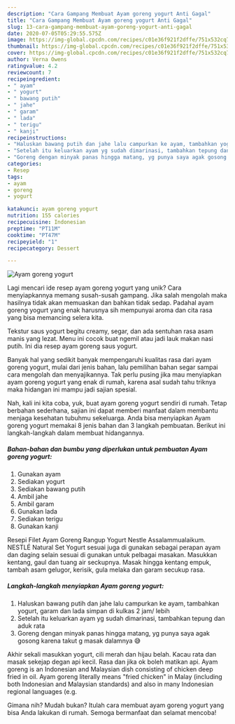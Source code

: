 ```yaml
---
description: "Cara Gampang Membuat Ayam goreng yogurt Anti Gagal"
title: "Cara Gampang Membuat Ayam goreng yogurt Anti Gagal"
slug: 13-cara-gampang-membuat-ayam-goreng-yogurt-anti-gagal
date: 2020-07-05T05:29:55.575Z
image: https://img-global.cpcdn.com/recipes/c01e36f921f2dffe/751x532cq70/ayam-goreng-yogurt-foto-resep-utama.jpg
thumbnail: https://img-global.cpcdn.com/recipes/c01e36f921f2dffe/751x532cq70/ayam-goreng-yogurt-foto-resep-utama.jpg
cover: https://img-global.cpcdn.com/recipes/c01e36f921f2dffe/751x532cq70/ayam-goreng-yogurt-foto-resep-utama.jpg
author: Verna Owens
ratingvalue: 4.2
reviewcount: 7
recipeingredient:
- " ayam"
- " yogurt"
- " bawang putih"
- " jahe"
- " garam"
- " lada"
- " terigu"
- " kanji"
recipeinstructions:
- "Haluskan bawang putih dan jahe lalu campurkan ke ayam, tambahkan yogurt, garam dan lada simpan di kulkas 2 jam/ lebih"
- "Setelah itu keluarkan ayam yg sudah dimarinasi, tambahkan tepung dan aduk rata"
- "Goreng dengan minyak panas hingga matang, yg punya saya agak gosong karena takut g masak dalamnya 😅"
categories:
- Resep
tags:
- ayam
- goreng
- yogurt

katakunci: ayam goreng yogurt 
nutrition: 155 calories
recipecuisine: Indonesian
preptime: "PT11M"
cooktime: "PT47M"
recipeyield: "1"
recipecategory: Dessert

---
```



![Ayam goreng yogurt](https://img-global.cpcdn.com/recipes/c01e36f921f2dffe/751x532cq70/ayam-goreng-yogurt-foto-resep-utama.jpg)

Lagi mencari ide resep ayam goreng yogurt yang unik? Cara menyiapkannya memang susah-susah gampang. Jika salah mengolah maka hasilnya tidak akan memuaskan dan bahkan tidak sedap. Padahal ayam goreng yogurt yang enak harusnya sih mempunyai aroma dan cita rasa yang bisa memancing selera kita.

Tekstur saus yogurt begitu creamy, segar, dan ada sentuhan rasa asam manis yang lezat. Menu ini cocok buat ngemil atau jadi lauk makan nasi putih. Ini dia resep ayam goreng saus yogurt.

Banyak hal yang sedikit banyak mempengaruhi kualitas rasa dari ayam goreng yogurt, mulai dari jenis bahan, lalu pemilihan bahan segar sampai cara mengolah dan menyajikannya. Tak perlu pusing jika mau menyiapkan ayam goreng yogurt yang enak di rumah, karena asal sudah tahu triknya maka hidangan ini mampu jadi sajian spesial.


Nah, kali ini kita coba, yuk, buat ayam goreng yogurt sendiri di rumah. Tetap berbahan sederhana, sajian ini dapat memberi manfaat dalam membantu menjaga kesehatan tubuhmu sekeluarga. Anda bisa menyiapkan Ayam goreng yogurt memakai 8 jenis bahan dan 3 langkah pembuatan. Berikut ini langkah-langkah dalam membuat hidangannya.

<!--inarticleads1-->

##### Bahan-bahan dan bumbu yang diperlukan untuk pembuatan Ayam goreng yogurt:

1. Gunakan  ayam
1. Sediakan  yogurt
1. Sediakan  bawang putih
1. Ambil  jahe
1. Ambil  garam
1. Gunakan  lada
1. Sediakan  terigu
1. Gunakan  kanji


Resepi Filet Ayam Goreng Rangup Yogurt Nestle Assalammualaikum. NESTLÉ Natural Set Yogurt sesuai juga di gunakan sebagai perapan ayam dan daging selain sesuai di gunakan untuk pelbagai masakan. Masukkan kentang, gaul dan tuang air seckupnya. Masak hingga kentang empuk, tambah asam gelugor, kerisik, gula melaka dan garam secukup rasa. 

<!--inarticleads2-->

##### Langkah-langkah menyiapkan Ayam goreng yogurt:

1. Haluskan bawang putih dan jahe lalu campurkan ke ayam, tambahkan yogurt, garam dan lada simpan di kulkas 2 jam/ lebih
1. Setelah itu keluarkan ayam yg sudah dimarinasi, tambahkan tepung dan aduk rata
1. Goreng dengan minyak panas hingga matang, yg punya saya agak gosong karena takut g masak dalamnya 😅


Akhir sekali masukkan yogurt, cili merah dan hijau belah. Kacau rata dan masak sekejap degan api kecil. Rasa dan jika ok boleh matikan api. Ayam goreng is an Indonesian and Malaysian dish consisting of chicken deep fried in oil. Ayam goreng literally means &#34;fried chicken&#34; in Malay (including both Indonesian and Malaysian standards) and also in many Indonesian regional languages (e.g. 

Gimana nih? Mudah bukan? Itulah cara membuat ayam goreng yogurt yang bisa Anda lakukan di rumah. Semoga bermanfaat dan selamat mencoba!
